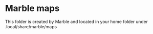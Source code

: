 Marble maps
===========

This folder is created by Marble and located in your home folder under .local/share/marble/maps
